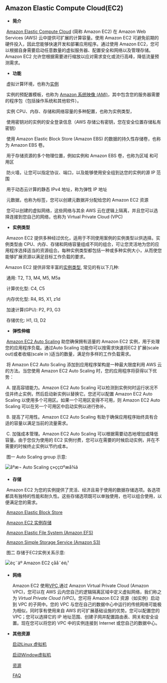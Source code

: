 ## Amazon Elastic Compute Cloud(EC2)

- **简介**

​      [Amazon Elastic Compute Cloud](https://docs.aws.amazon.com/ec2/index.html)  (简称 Amazon EC2)  在 Amazon Web Services (AWS) 云中提供可扩展的计算容量。使用 Amazon EC2 可避免前期的硬件投入，因此您能够快速开发和部署应用程序。通过使用 Amazon EC2，您可以根据自身需要启动任意数量的虚拟服务器、配置安全和网络以及管理存储。Amazon EC2 允许您根据需要进行缩放以应对需求变化或流行高峰，降低流量预测需求。



- **功能**

​      虚拟计算环境，也称为[实例](https://docs.aws.amazon.com/zh_cn/AWSEC2/latest/UserGuide/ec2-instances-and-amis.html)

​      实例的预配置模板，也称为 [Amazon 系统映像 (AMI)](https://docs.aws.amazon.com/zh_cn/AWSEC2/latest/UserGuide/AMIs.html)，其中包含您的服务器需要的程序包（包括操作系统和其他软件）。

​      实例 CPU、内存、存储和网络容量的多种配置，也称为实例类型，

​      使用密钥对的实例的安全登录信息（AWS 存储公有密钥，您在安全位置存储私有密钥）

​      使用 Amazon Elastic Block Store (Amazon EBS) 的数据的持久性存储卷，也称为 Amazon EBS 卷。

​      用于存储资源的多个物理位置，例如实例和 Amazon EBS 卷，也称为区域 和可用区

​      防火墙，让您可以指定协议、端口，以及能够使用安全组到达您的实例的源 IP 范围

​      用于动态云计算的静态 IPv4 地址，称为弹性 IP 地址

​      元数据，也称为标签，您可以创建元数据并分配给您的 Amazon EC2 资源

​      您可以创建的虚拟网络，这些网络与其余 AWS 云在逻辑上隔离，并且您可以选择连接到您自己的网络，也称为 Virtual Private Cloud (VPC)



- **实例类型**

​    Amazon EC2 提供多种经过优化，适用于不同使用案例的实例类型以供选择。实例类型由 CPU、内存、存储和网络容量组成不同的组合，可让您灵活地为您的应用程序选择适当的资源组合。每种实例类型都包括一种或多种实例大小，从而使您能够扩展资源以满足目标工作负载的要求。

   Amazon EC2 提供非常丰富的[实例类型](https://aws.amazon.com/cn/ec2/instance-types/), 常见的有以下几种:

​    通用: T2, T3, M4, M5, M5a

​    计算优化型: C4, C5

​    内存优化型:  R4, R5, X1, z1d

​    加速计算(GPU): P2, P3, G3

​    存储优化:  H1, I3, D2



- **弹性伸缩**

​     [Amazon EC2 Auto Scaling](https://docs.aws.amazon.com/zh_cn/autoscaling/ec2/userguide/what-is-amazon-ec2-auto-scaling.html)  助您确保拥有适量的 Amazon EC2 实例，用于处理您的应用程序负载。通过Auto Scaling 功能你可以按需求快速将EC2 扩展(scale out)或者收缩(scale in )适当的数量，满足你多样的工作负载需求。

​    将 Amazon EC2 Auto Scaling 添加到应用程序架构是一种最大限度利用 AWS 云的方法。当您使用 Amazon EC2 Auto Scaling 时，您的应用程序将获得以下优势：

​     A. 提高容错能力。Amazon EC2 Auto Scaling 可以检测到实例何时运行状况不佳并终止实例，然后启动新实例以替换它。您还可以配置 Amazon EC2 Auto Scaling 以使用多个可用区。如果一个可用区变得不可用，则 Amazon EC2 Auto Scaling 可以在另一个可用区中启动实例以进行弥补。

​     B. 提高了可用性。Amazon EC2 Auto Scaling 有助于确保应用程序始终具有合适的容量以满足当前的流量需求。

​     C. 加强成本管理。Amazon EC2 Auto Scaling 可以根据需要动态地增加或降低容量。由于您仅为使用的 EC2 实例付费，您可以在需要的时候启动实例，并在不需要的时候终止实例以节约成本。



​    图一 Auto Scaling group 示意:

![ 			åºæ¬ Auto Scaling ç»çç¤ºæå¾ã 		](https://docs.aws.amazon.com/zh_cn/autoscaling/ec2/userguide/images/as-basic-diagram.png)



- **存储**

​    Amazon EC2 为您的实例提供了灵活、经济且易于使用的数据存储选项。各选项都具有独特的性能和耐久性。这些存储选项既可以单独使用，也可以组合使用，以便满足您的需求。

​         [Amazon Elastic Block Store](https://docs.aws.amazon.com/zh_cn/AWSEC2/latest/UserGuide/AmazonEBS.html)

​        [Amazon EC2 实例存储](https://docs.aws.amazon.com/zh_cn/AWSEC2/latest/UserGuide/InstanceStorage.html)

​        [Amazon Elastic File System (Amazon EFS)](https://docs.aws.amazon.com/zh_cn/AWSEC2/latest/UserGuide/AmazonEFS.html)

​        [Amazon Simple Storage Service (Amazon S3)](https://docs.aws.amazon.com/zh_cn/AWSEC2/latest/UserGuide/AmazonS3.html)



​    图二 存储于EC2实例关系示意:

![       éç¨äº Amazon EC2 çå­å¨éé¡¹     ](https://docs.aws.amazon.com/zh_cn/AWSEC2/latest/UserGuide/images/architecture_storage.png)



- **网络**

   Amazon EC2 使用[VPC](https://docs.aws.amazon.com/zh_cn/AWSEC2/latest/UserGuide/using-vpc.html),通过 Amazon Virtual Private Cloud (Amazon VPC)，您可以在 AWS 云内您自己的逻辑隔离区域中定义虚拟网络，我们称之为 *Virtual Private Cloud (VPC)*。您可将 Amazon EC2 资源（如实例）启动到 VPC 的子网中。您的 VPC 与您在自己的数据中心中运行的传统网络可能极为相似，同时享有使用来自 AWS 的可扩展基础设施的优势。您可以配置您的 VPC；您可以选择它的 IP 地址范围、创建子网并配置路由表、网关和安全设置。现在您可以将您的 VPC 中的实例连接到 Internet 或您自己的数据中心。



- **其他资源**

  [启动Linux 虚拟机](https://aws.amazon.com/cn/getting-started/tutorials/launch-a-virtual-machine/)
  
  [启动Window虚拟机](https://aws.amazon.com/cn/getting-started/tutorials/launch-windows-vm/)

  [资源](https://amazonaws-china.com/cn/ec2/resources/)

  [FAQ](https://amazonaws-china.com/cn/ec2/faqs/)

